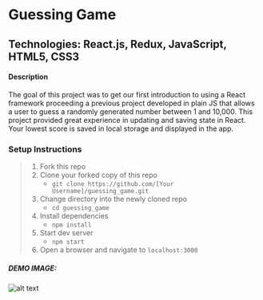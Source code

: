 # Guessing Game

## Technologies: React.js, Redux, JavaScript, HTML5, CSS3

#### Description

The goal of this project was to get our first introduction to using a React framework proceeding a previous project developed in plain JS that allows a user to guess a randomly generated number between 1 and 10,000. This project provided great experience in updating and saving state in React. Your lowest score is saved in local storage and displayed in the app.

### Setup Instructions

> 1. Fork this repo
> 2. Clone your forked copy of this repo
>    - `git clone https://github.com/[Your Username]/guessing_game.git`
> 3. Change directory into the newly cloned repo
>    - `cd guessing_game`
> 4. Install dependencies 
>    - `npm install`
> 5. Start dev server
>    - `npm start`
> 6. Open a browser and navigate to `localhost:3000`

##### DEMO IMAGE: 
![alt text](http://dev.vachebaghdassarian.com/images/portfolio/guessing.png "Guessing Game")